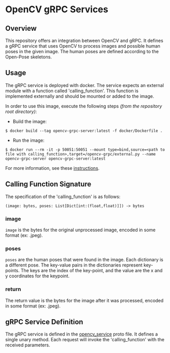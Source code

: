 # OpenCV gRPC Services

## Overview

This repository offers an integration between OpenCV and gRPC.
It defines a gRPC service that uses OpenCV to process images and possible human poses in the given image. 
The human poses are defined according to the Open-Pose skeletons.

## Usage

The gRPC service is deployed with docker. 
The service expects an external module with a function called 'calling_function'.
This function is implemented externally and should be mounted or added to the image.

In order to use this image, execute the following steps *(from the repository root directory)*:

* Build the image:

```shell
$ docker build --tag opencv-grpc-server:latest -f docker/Dockerfile . 
```

* Run the image:

```shell
$ docker run --rm -it -p 50051:50051 --mount type=bind,source=<path to file with calling_function>,target=/opencv-grpc/external.py --name opencv-grpc-server opencv-grpc-server:latest
```

For more information, see these [instructions](docker/README.md).


## Calling Function Signature

The specification of the 'calling_function' is as follows:

```
(image: bytes, poses: List[Dict[int:(float,float)]]) -> bytes
```

### image

`image` is the bytes for the original unprocessed image, encoded in some format (ex: .jpeg).

### poses

`poses` are the human poses that were found in the image. 
Each dictionary is a different pose.
The key-value pairs in the dictionaries represent key-points.
The keys are the index of the key-point, and the value are the x and y coordinates for the keypoint.

### return

The return value is the bytes for the image after it was processed, encoded in some format (ex: .jpeg).

## gRPC Service Definition

The gRPC service is defined in the [opencv_service](protos/opencv_service.proto) proto file.
It defines a single unary method. 
Each request will invoke the 'calling_function' with the received parameters.